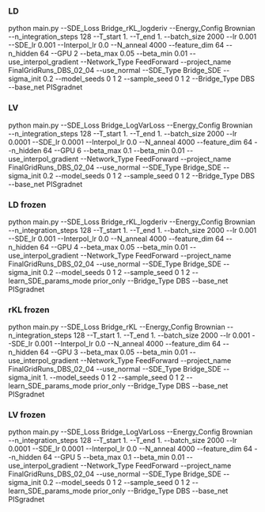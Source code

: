 
### LD 

python main.py --SDE_Loss Bridge_rKL_logderiv --Energy_Config Brownian --n_integration_steps 128 --T_start 1. --T_end 1. --batch_size 2000 --lr 0.001 --SDE_lr 0.001 --Interpol_lr 0.0 --N_anneal 4000 --feature_dim 64 --n_hidden 64 --GPU 2 --beta_max 0.05 --beta_min 0.01 --use_interpol_gradient --Network_Type FeedForward --project_name FinalGridRuns_DBS_02_04 --use_normal --SDE_Type Bridge_SDE --sigma_init 0.2 --model_seeds 0 1 2 --sample_seed 0 1 2 --Bridge_Type DBS --base_net PISgradnet


### LV 

python main.py --SDE_Loss Bridge_LogVarLoss --Energy_Config Brownian --n_integration_steps 128 --T_start 1. --T_end 1. --batch_size 2000 --lr 0.0001 --SDE_lr 0.0001 --Interpol_lr 0.0 --N_anneal 4000 --feature_dim 64 --n_hidden 64 --GPU 6 --beta_max 0.1 --beta_min 0.01 --use_interpol_gradient --Network_Type FeedForward --project_name FinalGridRuns_DBS_02_04 --use_normal --SDE_Type Bridge_SDE --sigma_init 0.2 --model_seeds 0 1 2 --sample_seed 0 1 2 --Bridge_Type DBS --base_net PISgradnet

### LD frozen
python main.py --SDE_Loss Bridge_rKL_logderiv --Energy_Config Brownian --n_integration_steps 128 --T_start 1. --T_end 1. --batch_size 2000 --lr 0.001 --SDE_lr 0.001 --Interpol_lr 0.0 --N_anneal 4000 --feature_dim 64 --n_hidden 64 --GPU 4 --beta_max 0.05 --beta_min 0.01 --use_interpol_gradient --Network_Type FeedForward --project_name FinalGridRuns_DBS_02_04 --use_normal --SDE_Type Bridge_SDE --sigma_init 0.2 --model_seeds 0 1 2 --sample_seed 0 1 2 --learn_SDE_params_mode prior_only --Bridge_Type DBS --base_net PISgradnet


### rKL frozen
python main.py --SDE_Loss Bridge_rKL --Energy_Config Brownian --n_integration_steps 128 --T_start 1. --T_end 1. --batch_size 2000 --lr 0.001 --SDE_lr 0.001 --Interpol_lr 0.0 --N_anneal 4000 --feature_dim 64 --n_hidden 64 --GPU 3 --beta_max 0.05 --beta_min 0.01 --use_interpol_gradient --Network_Type FeedForward --project_name FinalGridRuns_DBS_02_04 --use_normal --SDE_Type Bridge_SDE --sigma_init 1. --model_seeds 0 1 2 --sample_seed 0 1 2 --learn_SDE_params_mode prior_only --Bridge_Type DBS --base_net PISgradnet

### LV frozen
python main.py --SDE_Loss Bridge_LogVarLoss --Energy_Config Brownian --n_integration_steps 128 --T_start 1. --T_end 1. --batch_size 2000 --lr 0.0001 --SDE_lr 0.0001 --Interpol_lr 0.0 --N_anneal 4000 --feature_dim 64 --n_hidden 64 --GPU 5 --beta_max 0.1 --beta_min 0.01 --use_interpol_gradient --Network_Type FeedForward --project_name FinalGridRuns_DBS_02_04 --use_normal --SDE_Type Bridge_SDE --sigma_init 0.2 --model_seeds 0 1 2 --sample_seed 0 1 2 --learn_SDE_params_mode prior_only --Bridge_Type DBS --base_net PISgradnet

